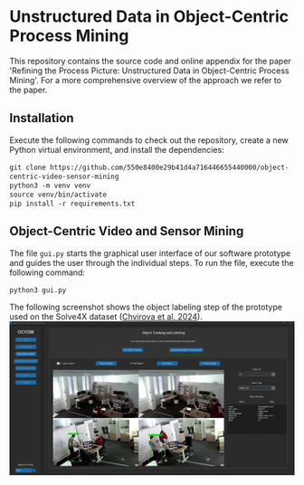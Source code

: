 # Unstructured Data in Object-Centric Process Mining

This repository contains the source code and online appendix for the paper 'Refining the Process Picture: Unstructured Data in Object-Centric Process Mining'. 
For a more comprehensive overview of the approach we refer to the paper.


## Installation

Execute the following commands to check out the repository, create a new Python virtual environment, and install the dependencies:

```
git clone https://github.com/550e8400e29b41d4a716446655440000/object-centric-video-sensor-mining
python3 -m venv venv
source venv/bin/activate
pip install -r requirements.txt
```


## Object-Centric Video and Sensor Mining

The file `gui.py` starts the graphical user interface of our software prototype and guides the user through the individual steps.
To run the file, execute the following command:
```
python3 gui.py
```

The following screenshot shows the object labeling step of the prototype used on the Solve4X dataset ([Chvirova et al. 2024](https://doi.org/10.1016/j.dib.2024.110716)).
![Alt text](https://github.com/550e8400e29b41d4a716446655440000/object-centric-video-sensor-mining/blob/main/figures/OCVSM_prototype_screenshot.PNG?raw=true "Screenshot")
